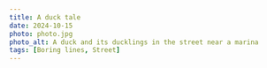 ```yaml
---
title: A duck tale
date: 2024-10-15
photo: photo.jpg
photo_alt: A duck and its ducklings in the street near a marina
tags: [Boring lines, Street]
---
```

